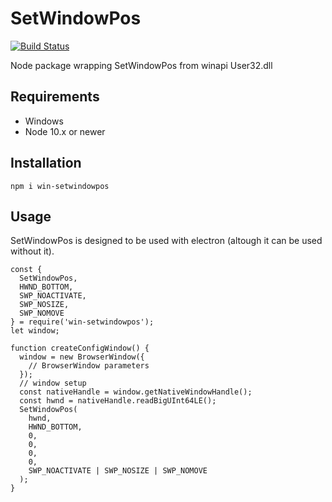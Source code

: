 # SetWindowPos
[![Build Status](https://travis-ci.org/JaroslawPokropinski/SetWindowPos.svg?branch=master)](https://travis-ci.org/JaroslawPokropinski/SetWindowPos)

Node package wrapping SetWindowPos from winapi User32.dll
## Requirements
+ Windows
+ Node 10.x or newer
## Installation
```
npm i win-setwindowpos
```
## Usage
SetWindowPos is designed to be used with electron (altough it can be used without it).
```
const { 
  SetWindowPos,
  HWND_BOTTOM,
  SWP_NOACTIVATE,
  SWP_NOSIZE,
  SWP_NOMOVE
} = require('win-setwindowpos');
let window;

function createConfigWindow() {
  window = new BrowserWindow({
    // BrowserWindow parameters
  });
  // window setup
  const nativeHandle = window.getNativeWindowHandle();
  const hwnd = nativeHandle.readBigUInt64LE();
  SetWindowPos(
    hwnd,
    HWND_BOTTOM,
    0,
    0,
    0,
    0,
    SWP_NOACTIVATE | SWP_NOSIZE | SWP_NOMOVE
  );
}

```
